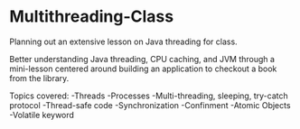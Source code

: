 # Multithreading-Class

Planning out an extensive lesson on Java threading for class.

Better understanding Java threading, CPU caching, and JVM through a mini-lesson centered around building an application to checkout a book from the library.

Topics covered:
-Threads
-Processes
-Multi-threading, sleeping, try-catch protocol
-Thread-safe code
    -Synchronization
    -Confinment
    -Atomic Objects
    -Volatile keyword
    
